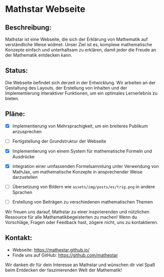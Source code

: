 # Mathstar Webseite

## Beschreibung:
Mathstar ist eine Webseite, die sich der Erklärung von Mathematik auf verständliche Weise widmet. Unser Ziel ist es, komplexe mathematische Konzepte einfach und unterhaltsam zu erklären, damit jeder die Freude an der Mathematik entdecken kann.

## Status:
Die Webseite befindet sich derzeit in der Entwicklung. Wir arbeiten an der Gestaltung des Layouts, der Erstellung von Inhalten und der Implementierung interaktiver Funktionen, um ein optimales Lernerlebnis zu bieten.

## Pläne:
- [x] Implementierung von Mehrsprachigkeit, um ein breiteres Publikum anzusprechen
- [ ] Fertigstellung der Grundstruktur der Webseite
- [x] Implementierung von einem System für mathematische Formeln und Ausdrücke
- [x] Integration einer umfassenden Formelsammlung unter Verwendung von MathJax, um mathematische Konzepte in ansprechender Weise darzustellen
- [ ] Übersetzung von Bildern wie `assets/img/posts/es/trig.png` in andere Sprachen
- [ ] Erstellung von Beiträgen zu verschiedenen mathematischen Themen


Wir freuen uns darauf, Mathstar zu einer inspirierenden und nützlichen Ressource für alle Mathematikbegeisterten zu machen! Wenn du Vorschläge, Fragen oder Feedback hast, zögere nicht, uns zu kontaktieren.

## Kontakt:
- Webseite: https://mathestar.github.io/
- Finde uns auf GitHub: https://github.com/mathestar

Wir danken dir für dein Interesse an Mathstar und wünschen dir viel Spaß beim Entdecken der faszinierenden Welt der Mathematik!

